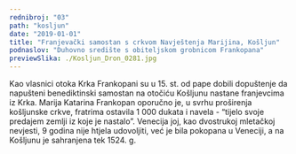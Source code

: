 ```yaml
---
rednibroj: "03"
path: "kosljun"
date: "2019-01-01"
title: "Franjevački samostan s crkvom Navještenja Marijina, Košljun"
podnaslov: "Duhovno središte s obiteljskom grobnicom Frankopana"
previewSlika: ./Kosljun_Dron_0281.jpg
---
```


Kao vlasnici otoka Krka Frankopani su u 15. st. od pape dobili dopuštenje da napušteni benediktinski samostan na otočiću Košljunu nastane franjevcima iz Krka.
Marija Katarina Frankopan oporučno je, u svrhu proširenja košljunske crkve, fratrima ostavila 1 000 dukata i navela - “tijelo svoje predajem zemlji iz koje je nastalo”. Venecija joj, kao dvostrukoj mletačkoj nevjesti, 9 godina nije htjela udovoljiti, već je bila pokopana u Veneciji, a na Košljunu je sahranjena tek 1524. g.
